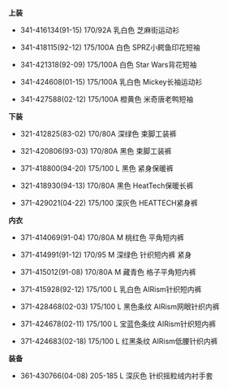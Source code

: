 **上装**

- 341-416134(91-15) 170/92A 乳白色 芝麻街运动衫

- 341-418115(92-12) 175/100A 白色 SPRZ小鳄鱼印花短袖

- 341-421318(92-09) 175/100A 白色 Star Wars背花短袖

- 341-424608(01-15) 175/100A 乳白色 Mickey长袖运动衫

- 341-427588(02-12) 175/100A 橙黄色 米奇唐老鸭短袖


**下装**

- 321-412825(83-02) 170/80A 深绿色 束脚工装裤

- 321-420806(93-03) 170/80A 黑色 束脚工装裤

- 371-418800(94-20) 175/100 L 黑色 紧身保暖裤

- 321-418930(94-13) 170/80A 黑色 HeatTech保暖长裤

- 371-429021(04-22) 175/100 深灰色 HEATTECH紧身裤


**内衣**

- 371-414069(91-04) 170/80A M 桃红色 平角短内裤

- 371-414991(91-12) 170/95 M 深绿色 针织短内裤 紧身

- 371-415012(91-08) 170/80A M 藏青色 格子平角短内裤

- 371-415928(92-12) 175/100 L 乳白色 AIRism针织短内裤

- 371-428468(02-03) 175/100 L 黑色条纹 AIRism网眼针织内裤

- 371-424678(02-11) 175/100 L 宝蓝色条纹 AIRism针织短内裤

- 371-424683(02-18) 175/100 L 红黑条纹 AIRism低腰针织内裤


**装备**

- 361-430766(04-08) 205-185 L 深灰色 针织摇粒绒内衬手套